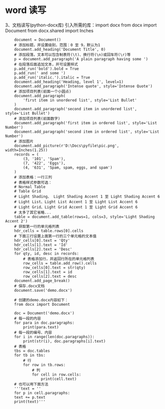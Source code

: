 # word 读写


3、文档读写(python-docx库)
引入所需的库：import docx
from docx import Document
from docx.shared import Inches

        document = Document()
        # 添加标题，并设置级别，范围：0 至 9，默认为1
        document.add_heading('Document Title', 0)
        # 添加段落，文本可以包含制表符(\t)、换行符(\n)或回车符(\r)等
        p = document.add_paragraph('A plain paragraph having some ')
        # 在段落后面追加文本，并可设置样式
        p.add_run('bold').bold = True
        p.add_run(' and some ')
        p.add_run('italic.').italic = True
        document.add_heading('Heading, level 1', level=1)
        document.add_paragraph('Intense quote', style='Intense Quote')
        # 添加项目列表(前面一个小圆点)
        document.add_paragraph(
            'first item in unordered list', style='List Bullet'
        )
        document.add_paragraph('second item in unordered list', style='List Bullet')
        # 添加项目列表(前面数字)
        document.add_paragraph('first item in ordered list', style='List Number')
        document.add_paragraph('second item in ordered list', style='List Number')
        # 添加图片
        document.add_picture(r'D:\Docs\pyfile\pic.png', width=Inches(1.25))
        records = (
            (3, '101', 'Spam'),
            (7, '422', 'Eggs'),
            (4, '631', 'Spam, spam, eggs, and spam')
        )
        # 添加表格：一行三列
        # 表格样式参数可选：
        # Normal Table
        # Table Grid
        # Light Shading、 Light Shading Accent 1 至 Light Shading Accent 6
        # Light List、Light List Accent 1 至 Light List Accent 6
        # Light Grid、Light Grid Accent 1 至 Light Grid Accent 6
        # 太多了其它省略...
        table = document.add_table(rows=1, cols=3, style='Light Shading Accent 2')
        # 获取第一行的单元格列表
        hdr_cells = table.rows[0].cells
        # 下面三行设置上面第一行的三个单元格的文本值
        hdr_cells[0].text = 'Qty'
        hdr_cells[1].text = 'Id'
        hdr_cells[2].text = 'Desc'
        for qty, id, desc in records:
            # 表格添加行，并返回行所在的单元格列表
            row_cells = table.add_row().cells
            row_cells[0].text = str(qty)
            row_cells[1].text = id
            row_cells[2].text = desc
        document.add_page_break()
        # 保存.docx文档
        document.save('demo.docx')

        # 创建的demo.docx内容如下：
        from docx import Document

        doc = Document('demo.docx')
        # 每一段的内容
        for para in doc.paragraphs:
            print(para.text)
        # 每一段的编号、内容
        for i in range(len(doc.paragraphs)):
            print(str(i), doc.paragraphs[i].text)
        # 表格
        tbs = doc.tables
        for tb in tbs:
            # 行
            for row in tb.rows:
                # 列
                for cell in row.cells:
                    print(cell.text)
        # 也可以用下面方法
        '''text = ''
        for p in cell.paragraphs:
        text += p.text
        print(text)'''


```python

```